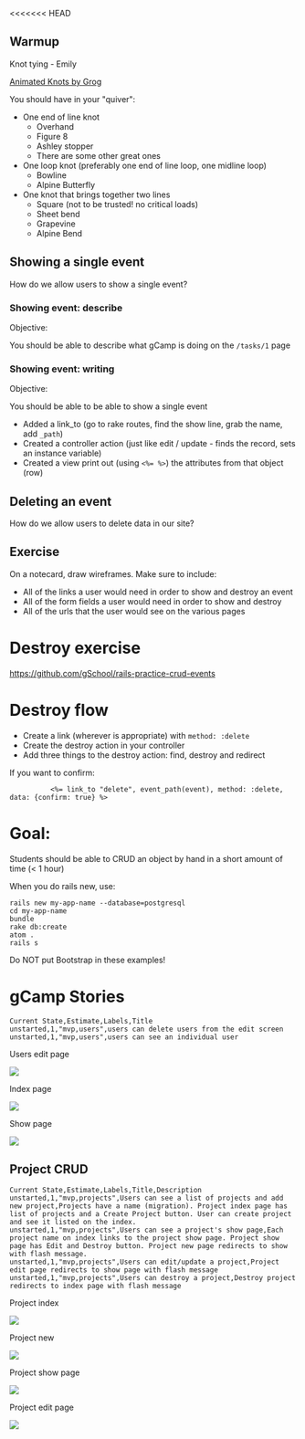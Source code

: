 <<<<<<< HEAD
## Warmup

Knot tying - Emily

[Animated Knots by Grog](http://www.animatedknots.com/)

You should have in your "quiver":

* One end of line knot
  * Overhand
  * Figure 8
  * Ashley stopper
  * There are some other great ones
* One loop knot (preferably one end of line loop, one midline loop)
  * Bowline
  * Alpine Butterfly
* One knot that brings together two lines
  * Square (not to be trusted! no critical loads)
  * Sheet bend
  * Grapevine
  * Alpine Bend

## Showing a single event

How do we allow users to show a single event?

### Showing event: describe

Objective:

You should be able to describe what gCamp is doing on the `/tasks/1` page

### Showing event: writing

Objective:

You should be able to be able to show a single event

* Added a link_to (go to rake routes, find the show line, grab the name, add `_path`)
* Created a controller action (just like edit / update - finds the record, sets an instance variable)
* Created a view print out (using `<%= %>`) the attributes from that object (row)

## Deleting an event

How do we allow users to delete data in our site?

## Exercise

On a notecard, draw wireframes.  Make sure to include:

* All of the links a user would need in order to show and destroy an event
* All of the form fields a user would need in order to show and destroy
* All of the urls that the user would see on the various pages

# Destroy exercise

https://github.com/gSchool/rails-practice-crud-events

# Destroy flow

* Create a link (wherever is appropriate) with `method: :delete`
* Create the destroy action in your controller
* Add three things to the destroy action: find, destroy and redirect

If you want to confirm:

```
          <%= link_to "delete", event_path(event), method: :delete, data: {confirm: true} %>
```

# Goal:

Students should be able to CRUD an object by hand in a short amount of time (< 1 hour)

When you do rails new, use:

```
rails new my-app-name --database=postgresql
cd my-app-name
bundle
rake db:create
atom .
rails s
```

Do NOT put Bootstrap in these examples!

# gCamp Stories

```
Current State,Estimate,Labels,Title
unstarted,1,"mvp,users",users can delete users from the edit screen
unstarted,1,"mvp,users",users can see an individual user
```

Users edit page

![](https://galvanize.mybalsamiq.com/mockups/2392038.png?key=dd6f91232218fa4d6cbf663738e10e0cfca3e151)

Index page

![](https://galvanize.mybalsamiq.com/mockups/2392028.png?key=dd6f91232218fa4d6cbf663738e10e0cfca3e151)

Show page

![](https://galvanize.mybalsamiq.com/mockups/2373998.png?key=dd6f91232218fa4d6cbf663738e10e0cfca3e151)

## Project CRUD

```
Current State,Estimate,Labels,Title,Description
unstarted,1,"mvp,projects",Users can see a list of projects and add new project,Projects have a name (migration). Project index page has list of projects and a Create Project button. User can create project and see it listed on the index.
unstarted,1,"mvp,projects",Users can see a project's show page,Each project name on index links to the project show page. Project show page has Edit and Destroy button. Project new page redirects to show with flash message.
unstarted,1,"mvp,projects",Users can edit/update a project,Project edit page redirects to show page with flash message
unstarted,1,"mvp,projects",Users can destroy a project,Destroy project redirects to index page with flash message

```

Project index

![](https://galvanize.mybalsamiq.com/mockups/2391628.png?key=dd6f91232218fa4d6cbf663738e10e0cfca3e151)

Project new

![](https://galvanize.mybalsamiq.com/mockups/2391806.png?key=dd6f91232218fa4d6cbf663738e10e0cfca3e151)

Project show page

![](https://galvanize.mybalsamiq.com/mockups/2391686.png?key=dd6f91232218fa4d6cbf663738e10e0cfca3e151)

Project edit page

![](https://galvanize.mybalsamiq.com/mockups/2391778.png?key=dd6f91232218fa4d6cbf663738e10e0cfca3e151)
